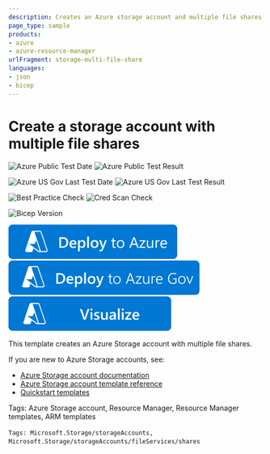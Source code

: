 ```yaml
---
description: Creates an Azure storage account and multiple file shares.
page_type: sample
products:
- azure
- azure-resource-manager
urlFragment: storage-multi-file-share
languages:
- json
- bicep
---
```

# Create a storage account with multiple file shares

![Azure Public Test Date](https://azurequickstartsservice.blob.core.windows.net/badges/quickstarts/microsoft.storage/storage-multi-file-share/PublicLastTestDate.svg)
![Azure Public Test Result](https://azurequickstartsservice.blob.core.windows.net/badges/quickstarts/microsoft.storage/storage-multi-file-share/PublicDeployment.svg)

![Azure US Gov Last Test Date](https://azurequickstartsservice.blob.core.windows.net/badges/quickstarts/microsoft.storage/storage-multi-file-share/FairfaxLastTestDate.svg)
![Azure US Gov Last Test Result](https://azurequickstartsservice.blob.core.windows.net/badges/quickstarts/microsoft.storage/storage-multi-file-share/FairfaxDeployment.svg)

![Best Practice Check](https://azurequickstartsservice.blob.core.windows.net/badges/quickstarts/microsoft.storage/storage-multi-file-share/BestPracticeResult.svg)
![Cred Scan Check](https://azurequickstartsservice.blob.core.windows.net/badges/quickstarts/microsoft.storage/storage-multi-file-share/CredScanResult.svg)

![Bicep Version](https://azurequickstartsservice.blob.core.windows.net/badges/quickstarts/microsoft.storage/storage-multi-file-share/BicepVersion.svg)

[![Deploy To Azure](https://raw.githubusercontent.com/Azure/azure-quickstart-templates/master/1-CONTRIBUTION-GUIDE/images/deploytoazure.svg?sanitize=true)](https://portal.azure.com/#create/Microsoft.Template/uri/https%3A%2F%2Fraw.githubusercontent.com%2FAzure%2Fazure-quickstart-templates%2Fmaster%2Fquickstarts%2Fmicrosoft.storage%2Fstorage-multi-file-share%2Fazuredeploy.json)
[![Deploy To Azure US Gov](https://raw.githubusercontent.com/Azure/azure-quickstart-templates/master/1-CONTRIBUTION-GUIDE/images/deploytoazuregov.svg?sanitize=true)](https://portal.azure.us/#create/Microsoft.Template/uri/https%3A%2F%2Fraw.githubusercontent.com%2FAzure%2Fazure-quickstart-templates%2Fmaster%2Fquickstarts%2Fmicrosoft.storage%2Fstorage-multi-file-share%2Fazuredeploy.json)
[![Visualize](https://raw.githubusercontent.com/Azure/azure-quickstart-templates/master/1-CONTRIBUTION-GUIDE/images/visualizebutton.svg?sanitize=true)](http://armviz.io/#/?load=https%3A%2F%2Fraw.githubusercontent.com%2FAzure%2Fazure-quickstart-templates%2Fmaster%2Fquickstarts%2Fmicrosoft.storage%2Fstorage-multi-file-share%2Fazuredeploy.json)

This template creates an Azure Storage account with multiple file shares.

If you are new to Azure Storage accounts, see:

- [Azure Storage account documentation](http://azure.microsoft.com/documentation/articles/storage-create-storage-account/)
- [Azure Storage account template reference](https://docs.microsoft.com/azure/templates/microsoft.storage/allversions)
- [Quickstart templates](https://azure.microsoft.com/resources/templates/?resourceType=Microsoft.Storage&pageNumber=1&sort=Popular)

Tags: Azure Storage account, Resource Manager, Resource Manager templates, ARM templates

`Tags: Microsoft.Storage/storageAccounts, Microsoft.Storage/storageAccounts/fileServices/shares`
